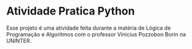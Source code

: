 # Atividade Pratica Python

Esse projeto é uma atividade feita durante a matéria de Lógica de Programação e Algoritmos com o professor Vinicius Pozzobon Borin na UNINTER.
